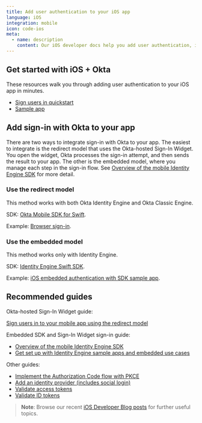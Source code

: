 ```yaml
---
title: Add user authentication to your iOS app
language: iOS
integration: mobile
icon: code-ios
meta:
  - name: description
    content: Our iOS developer docs help you add user authentication, integrate sign-in flows with an SDK on CocoaPods, and validate Okta OAuth 2.0 tokens.
---
```


## Get started with iOS + Okta

These resources walk you through adding user authentication to your iOS app in minutes.

<ul class='language-ctas'>
	<li>
		<a href='/docs/guides/sign-into-mobile-app-redirect/ios/main/' class='Button--blueDarkOutline' data-proofer-ignore>
			<span>Sign users in quickstart</span>
		</a>
	</li>
	<li>
		<a href='https://github.com/okta/samples-ios' class='Button--blueDarkOutline' data-proofer-ignore>
			<span>Sample app</span>
		</a>
	</li>
</ul>

## Add sign-in with Okta to your app

There are two ways to integrate sign-in with Okta to your app. The easiest to integrate is the redirect model that uses the Okta-hosted Sign-In Widget. You open the widget, Okta processes the sign-in attempt, and then sends the result to your app. The other is the embedded model, where you manage each step in the sign-in flow. See [Overview of the mobile Identity Engine SDK](/docs/guides/mobile-idx-sdk-overview/ios/main/) for more detail.

### Use the redirect model

This method works with both Okta Identity Engine and Okta Classic Engine.

SDK: [Okta Mobile SDK for Swift](https://github.com/okta/okta-mobile-swift).

Example: [Browser sign-in](https://github.com/okta/samples-ios/tree/master/browser-sign-in).


### Use the embedded model

This method works only with Identity Engine.

SDK: [Identity Engine Swift SDK](https://github.com/okta/okta-idx-swift).

Example: [iOS embedded authentication with SDK sample app](https://github.com/okta/okta-idx-swift/tree/master/Samples/EmbeddedAuthWithSDKs).

## Recommended guides

Okta-hosted Sign-In Widget guide:

[Sign users in to your mobile app using the redirect model](/docs/guides/sign-into-mobile-app-redirect/ios/main/)

Embedded SDK and Sign-In Widget sign-in guide:

- [Overview of the mobile Identity Engine SDK](/docs/guides/mobile-idx-sdk-overview/ios/main/)
- [Get set up with Identity Engine sample apps and embedded use cases](/docs/guides/oie-embedded-common-org-setup/ios/main/)

Other guides:

- [Implement the Authorization Code flow with PKCE](/docs/guides/implement-grant-type/authcodepkce/main/)
- [Add an identity provider (includes social login)](/docs/guides/identity-providers/)
- [Validate access tokens](/docs/guides/validate-access-tokens)
- [Validate ID tokens](/docs/guides/validate-id-tokens)

> **Note**: Browse our recent [iOS Developer Blog posts](https://developer.okta.com/blog/tags/ios/) for further useful topics.
